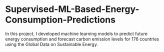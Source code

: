 # Supervised-ML-Based-Energy-Consumption-Predictions
In this project, I developed machine learning models to predict future energy consumption and forecast carbon emission levels for 176 countries using the Global Data on Sustainable Energy.
